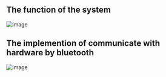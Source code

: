 ## The function of the system

![image](https://github.com/user-attachments/assets/f0832173-2ce9-433f-aa5e-df39c45986e3)

## The implemention of communicate with hardware by bluetooth

![image](https://github.com/user-attachments/assets/016579b4-45bf-45ef-ad36-78c11273a0ce)

